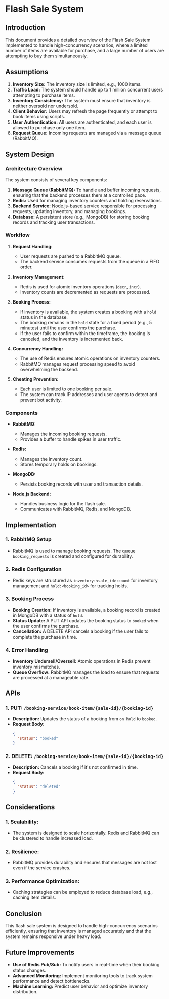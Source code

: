 # Flash Sale System

## Introduction
This document provides a detailed overview of the Flash Sale System implemented to handle high-concurrency scenarios, where a limited number of items are available for purchase, and a large number of users are attempting to buy them simultaneously.

## Assumptions
1. **Inventory Size:** The inventory size is limited, e.g., 1000 items.
2. **Traffic Load:** The system should handle up to 1 million concurrent users attempting to purchase items.
3. **Inventory Consistency:** The system must ensure that inventory is neither oversold nor undersold.
4. **Client Behavior:** Users may refresh the page frequently or attempt to book items using scripts.
5. **User Authentication:** All users are authenticated, and each user is allowed to purchase only one item.
6. **Request Queue:** Incoming requests are managed via a message queue (RabbitMQ).

## System Design

### Architecture Overview
The system consists of several key components:
1. **Message Queue (RabbitMQ):** To handle and buffer incoming requests, ensuring that the backend processes them at a controlled pace.
2. **Redis:** Used for managing inventory counters and holding reservations.
3. **Backend Service:** Node.js-based service responsible for processing requests, updating inventory, and managing bookings.
4. **Database:** A persistent store (e.g., MongoDB) for storing booking records and tracking user transactions.

### Workflow
1. **Request Handling:**
   - User requests are pushed to a RabbitMQ queue.
   - The backend service consumes requests from the queue in a FIFO order.
   
2. **Inventory Management:**
   - Redis is used for atomic inventory operations (`decr`, `incr`).
   - Inventory counts are decremented as requests are processed.
   
3. **Booking Process:**
   - If inventory is available, the system creates a booking with a `hold` status in the database.
   - The booking remains in the `hold` state for a fixed period (e.g., 5 minutes) until the user confirms the purchase.
   - If the user fails to confirm within the timeframe, the booking is canceled, and the inventory is incremented back.
   
4. **Concurrency Handling:**
   - The use of Redis ensures atomic operations on inventory counters.
   - RabbitMQ manages request processing speed to avoid overwhelming the backend.

5. **Cheating Prevention:**
   - Each user is limited to one booking per sale.
   - The system can track IP addresses and user agents to detect and prevent bot activity.

### Components
- **RabbitMQ:**
  - Manages the incoming booking requests.
  - Provides a buffer to handle spikes in user traffic.
  
- **Redis:**
  - Manages the inventory count.
  - Stores temporary holds on bookings.
  
- **MongoDB:**
  - Persists booking records with user and transaction details.
  
- **Node.js Backend:**
  - Handles business logic for the flash sale.
  - Communicates with RabbitMQ, Redis, and MongoDB.

## Implementation

### 1. RabbitMQ Setup
   - RabbitMQ is used to manage booking requests. The queue `booking_requests` is created and configured for durability.
   
### 2. Redis Configuration
   - Redis keys are structured as `inventory:<sale_id>:count` for inventory management and `hold:<booking_id>` for tracking holds.

### 3. Booking Process
   - **Booking Creation:** If inventory is available, a booking record is created in MongoDB with a status of `hold`.
   - **Status Update:** A PUT API updates the booking status to `booked` when the user confirms the purchase.
   - **Cancellation:** A DELETE API cancels a booking if the user fails to complete the purchase in time.

### 4. Error Handling
   - **Inventory Undersell/Oversell:** Atomic operations in Redis prevent inventory mismatches.
   - **Queue Overflow:** RabbitMQ manages the load to ensure that requests are processed at a manageable rate.

## APIs

### 1. PUT: `/booking-service/book-item/{sale-id}/{booking-id}`
   - **Description:** Updates the status of a booking from `on hold` to `booked`.
   - **Request Body:**
     ```json
     {
       "status": "booked"
     }
     ```

### 2. DELETE: `/booking-service/book-item/{sale-id}/{booking-id}`
   - **Description:** Cancels a booking if it's not confirmed in time.
   - **Request Body:**
     ```json
     {
       "status": "deleted"
     }
     ```

## Considerations

### 1. Scalability:
   - The system is designed to scale horizontally. Redis and RabbitMQ can be clustered to handle increased load.

### 2. Resilience:
   - RabbitMQ provides durability and ensures that messages are not lost even if the service crashes.

### 3. Performance Optimization:
   - Caching strategies can be employed to reduce database load, e.g., caching item details.

## Conclusion
This flash sale system is designed to handle high-concurrency scenarios efficiently, ensuring that inventory is managed accurately and that the system remains responsive under heavy load.

## Future Improvements
- **Use of Redis Pub/Sub:** To notify users in real-time when their booking status changes.
- **Advanced Monitoring:** Implement monitoring tools to track system performance and detect bottlenecks.
- **Machine Learning:** Predict user behavior and optimize inventory distribution.

